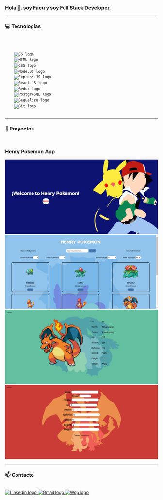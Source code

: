 ### Hola 👋, soy Facu y soy Full Stack Developer.
---
### 💻 Tecnologías
<br />
<p>
  <code>
    <img src="https://upload.vectorlogo.zone/logos/javascript/images/239ec8a4-163e-4792-83b6-3f6d96911757.svg" alt="JS logo" height="50px">
    <img src="https://www.vectorlogo.zone/logos/w3_html5/w3_html5-icon.svg" alt="HTML logo" height="50px">
    <img src="https://www.pngkey.com/png/full/347-3470911_css3-html-css-js-logo-white.png" alt="CSS logo" height="50px">
    <img src="https://www.vectorlogo.zone/logos/nodejs/nodejs-horizontal.svg" alt="Node.JS logo" height="50px" >
    <img src="https://www.vectorlogo.zone/logos/expressjs/expressjs-ar21.svg" alt="Express.JS logo" height="50px" >
    <img src="https://www.vectorlogo.zone/logos/reactjs/reactjs-ar21.svg" alt="React.JS logo" height="50px" >
    <img src="https://d33wubrfki0l68.cloudfront.net/45ed46a4aa7300c35494e9fc23ff4c1f61f62ab7/b7c39/static/redux_logo_2-24410881e63c96340db17ec232dfd1bf.png" alt="Redux logo" height="50px" >
    <img src="https://www.vectorlogo.zone/logos/postgresql/postgresql-horizontal.svg" alt="PostgreSQL logo" height="50px" >
    <img src="https://www.vectorlogo.zone/logos/sequelizejs/sequelizejs-ar21.svg" alt="Sequelize logo" height="50px" >
    <img src="https://www.vectorlogo.zone/logos/git-scm/git-scm-ar21.svg" alt="Git logo" height="50px" >
  </code>
</p>

---
### 📌 Proyectos
<br/>

### Henry Pokemon App
<p>
  <a><img src="https://github.com/FacundoFigueroa23/facundofigueroa23/blob/main/images/LandingPokemon.png?raw=true" alt="Landing" ></a>
  <a><img src="https://github.com/FacundoFigueroa23/facundofigueroa23/blob/main/images/HomePokemon.png?raw=true" alt="Home" ></a>
  <a><img src="https://github.com/FacundoFigueroa23/facundofigueroa23/blob/main/images/DetailPokemon.png?raw=true" alt="Detail" ></a>
  <a><img src="https://github.com/FacundoFigueroa23/facundofigueroa23/blob/main/images/CreatePokemon.png?raw=true" alt="Create" ></a>
</p>

---
### 📫 Contacto
<br />
<span>
    <a href="https://www.linkedin.com/in/facundo-figueroa-dev" ><img src="https://www.vectorlogo.zone/logos/linkedin/linkedin-icon.svg" alt="Linkedin logo" height="50px" >
    <a href="mailto:facu.figueroa.dev@gmail.com" ><img src="https://www.vectorlogo.zone/logos/gmail/gmail-icon.svg" alt="Gmail logo" height="50px" >
    <a href="https://wa.me/5493515113032?text=Hola%2C+soy+Facu%2C+%C2%BFen+qu%C3%A9+puedo+ayudarte%3F" ><img src="https://www.vectorlogo.zone/logos/whatsapp/whatsapp-tile.svg" alt="Wsp logo" height="50px" >
</span>

<!--
**FacundoFigueroa23/facundofigueroa23** is a ✨ _special_ ✨ repository because its `README.md` (this file) appears on your GitHub profile.

Here are some ideas to get you started:

- 🔭 I’m currently working on ...
- 🌱 I’m currently learning ...
- 👯 I’m looking to collaborate on ...
- 🤔 I’m looking for help with ...
- 💬 Ask me about ...
- 📫 How to reach me: ...
- 😄 Pronouns: ...
- ⚡ Fun fact: ...
-->
